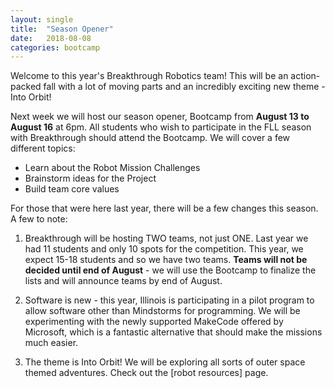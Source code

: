 ```yaml
---
layout: single
title:  "Season Opener"
date:   2018-08-08
categories: bootcamp
---
```

Welcome to this year's Breakthrough Robotics team! This will be an action-packed fall with a lot of moving parts and an incredibly
exciting new theme - Into Orbit!

Next week we will host our season opener, Bootcamp from **August 13 to August 16** at 6pm. All students who wish to participate in the FLL season
with Breakthrough should attend the Bootcamp. We will cover a few different topics:

* Learn about the Robot Mission Challenges
* Brainstorm ideas for the Project
* Build team core values

For those that were here last year, there will be a few changes this season. A few to note:

1. Breakthrough will be hosting TWO teams, not just ONE. Last year we had 11 students and only 10 spots for the competition.
This year, we expect 15-18 students and so we have two teams. **Teams will not be decided until end of August** - we will use the
Bootcamp to finalize the lists and will announce teams by end of August.

2. Software is new - this year, Illinois is participating in a pilot program to allow software other than Mindstorms for programming.
We will be experimenting with the newly supported MakeCode offered by Microsoft, which is a fantastic alternative that should make
the missions much easier.

3. The theme is Into Orbit! We will be exploring all sorts of outer space themed adventures. Check out the [robot resources] page.

